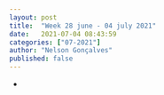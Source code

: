 ```yaml
---
layout: post
title:  "Week 28 june - 04 july 2021"
date:   2021-07-04 08:43:59
categories: ["07-2021"]
author: "Nelson Gonçalves"
published: false
---
```


*

